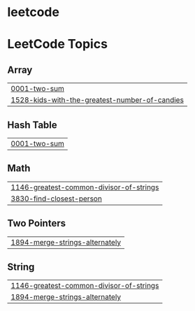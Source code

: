 # leetcode
<!---LeetCode Topics Start-->
# LeetCode Topics
## Array
|  |
| ------- |
| [0001-two-sum](https://github.com/leejongseok1/leetcode/tree/master/0001-two-sum) |
| [1528-kids-with-the-greatest-number-of-candies](https://github.com/leejongseok1/leetcode/tree/master/1528-kids-with-the-greatest-number-of-candies) |
## Hash Table
|  |
| ------- |
| [0001-two-sum](https://github.com/leejongseok1/leetcode/tree/master/0001-two-sum) |
## Math
|  |
| ------- |
| [1146-greatest-common-divisor-of-strings](https://github.com/leejongseok1/leetcode/tree/master/1146-greatest-common-divisor-of-strings) |
| [3830-find-closest-person](https://github.com/leejongseok1/leetcode/tree/master/3830-find-closest-person) |
## Two Pointers
|  |
| ------- |
| [1894-merge-strings-alternately](https://github.com/leejongseok1/leetcode/tree/master/1894-merge-strings-alternately) |
## String
|  |
| ------- |
| [1146-greatest-common-divisor-of-strings](https://github.com/leejongseok1/leetcode/tree/master/1146-greatest-common-divisor-of-strings) |
| [1894-merge-strings-alternately](https://github.com/leejongseok1/leetcode/tree/master/1894-merge-strings-alternately) |
<!---LeetCode Topics End-->